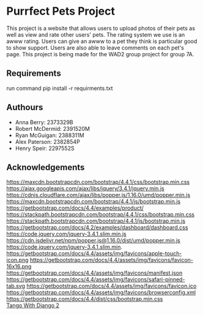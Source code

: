 # Purrfect Pets Project
This project is a website that allows users to upload photos of their pets as well as view and rate other users' pets. The rating system we use is an awww rating. Users can give an awww to a pet they think is particular good to show support. Users are also able to leave comments on each pet's page. This project is being made for the WAD2 group project for group 7A.

## Requirements
run command pip install -r requirments.txt 



## Authours
* Anna Berry: 2373329B
* Robert McDermid: 2391520M
* Ryan McGuigan: 2388311M
* Alex Paterson: 2382854P
* Henry Speir: 2297552S



## Acknowledgements
https://maxcdn.bootstrapcdn.com/bootstrap/4.4.1/css/bootstrap.min.css
https://ajax.googleapis.com/ajax/libs/jquery/3.4.1/jquery.min.js
https://cdnjs.cloudflare.com/ajax/libs/popper.js/1.16.0/umd/popper.min.js
https://maxcdn.bootstrapcdn.com/bootstrap/4.4.1/js/bootstrap.min.js
https://getbootstrap.com/docs/4.4/examples/product/
https://stackpath.bootstrapcdn.com/bootstrap/4.4.1/css/bootstrap.min.css
https://stackpath.bootstrapcdn.com/bootstrap/4.4.1/js/bootstrap.min.js
https://getbootstrap.com/docs/4.2/examples/dashboard/dashboard.css
https://code.jquery.com/jquery-3.4.1.slim.min.js
https://cdn.jsdelivr.net/npm/popper.js@1.16.0/dist/umd/popper.min.js
https://code.jquery.com/jquery-3.4.1.slim.min.
https://getbootstrap.com/docs/4.4/assets/img/favicons/apple-touch-icon.png
https://getbootstrap.com/docs/4.4/assets/img/favicons/favicon-16x16.png
https://getbootstrap.com/docs/4.4/assets/img/favicons/manifest.json
https://getbootstrap.com/docs/4.4/assets/img/favicons/safari-pinned-tab.svg
https://getbootstrap.com/docs/4.4/assets/img/favicons/favicon.ico
https://getbootstrap.com/docs/4.4/assets/img/favicons/browserconfig.xml
https://getbootstrap.com/docs/4.4/dist/css/bootstrap.min.css  
[Tango With Django 2](https://leanpub.com/tangowithdjango2/c/uofg2020-ZGF2aWRhbmRsZWlm) 

